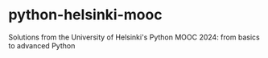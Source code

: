 # python-helsinki-mooc
Solutions from the University of Helsinki's Python MOOC 2024: from basics to advanced Python
